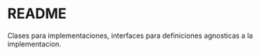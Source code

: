 # README

Clases para implementaciones, interfaces para definiciones agnosticas a la implementacion.
